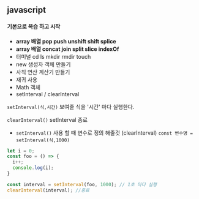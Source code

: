 ## javascript

#### 기본으로 복습 하고 시작

-   **array 배열 pop push unshift shift splice**
-   **array 배열 concat join split slice indexOf**
-   터미널 cd ls mkdir rmdir touch
-   new 생성자 객체 만들기
-   사칙 연산 계산기 만들기
-   재귀 사용
-   Math 객체 
-   setInterval / clearInterval



`setInterval(식,시간)` 보여줄 식을 '시간' 마다 실행한다.

`clearInterval()` setInterval 종료

- `setInterval()` 사용 할 때 변수로 정의 해줄것 (clearInterval)
  `const 변수명 = setInterval(식,1000)`

```javascript
let i = 0;
const foo = () => {
  i++;
  console.log(i);
}

const interval = setInterval(foo, 1000); // 1초 마다 실행
clearInterval(interval); //종료
```

